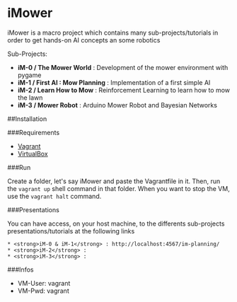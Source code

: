 # iMower
iMower is a macro project which contains many sub-projects/tutorials in order to get hands-on AI concepts an some robotics

Sub-Projects:

* <strong>iM-0 / The Mower World</strong> :
    Development of the mower environment with pygame 
* <strong>iM-1 / First AI : Mow Planning</strong> : 
    Implementation of a first simple AI
* <strong>iM-2 / Learn How to Mow</strong> : 
    Reinforcement Learning to learn how to mow the lawn
* <strong>iM-3 / Mower Robot</strong> : 
    Arduino Mower Robot and Bayesian Networks

##Installation

###Requirements

* [Vagrant](https://www.vagrantup.com/)
* [VirtualBox](https://www.virtualbox.org/wiki/Downloads)

###Run

Create a folder, let's say iMower and paste the Vagrantfile in it. Then, run the `vagrant up` shell command in that folder.
When you want to stop the VM, use the `vagrant halt` command.      

###Presentations

You can have access, on your host machine, to the differents sub-projects presentations/tutorials at the following links

	* <strong>iM-0 & iM-1</strong> : http://localhost:4567/im-planning/
	* <strong>iM-2</strong> :
	* <strong>iM-3</strong> :

###Infos

* VM-User: vagrant
* VM-Pwd: vagrant
